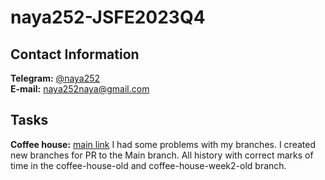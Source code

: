 # naya252-JSFE2023Q4

## Contact Information
**Telegram:** [@naya252](https://t.me/naya252)  \
**E-mail:** naya252naya@gmail.com

## Tasks
**Coffee house:** [main link](https://rolling-scopes-school.github.io/naya252-JSFE2023Q4/coffee-house/) I had some problems with my branches. I created new branches for PR to the Main branch. All history with correct marks of time in the coffee-house-old and coffee-house-week2-old branch.
